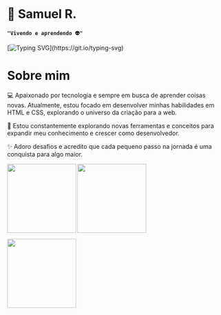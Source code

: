 # 👾 Samuel R.
**`"Vivendo e aprendendo 👽"`**

[![Typing SVG](https://readme-typing-svg.demolab.com?font=Monocraft&duration=3500&pause=200&color=A97CFFAE&width=450&height=150&lines=Ol%C3%A1%2C+eu+sou+o+Samuel!;Seja+Bem-vindo!)](https://git.io/typing-svg)

# Sobre mim
💻 Apaixonado por tecnologia e sempre em busca de aprender coisas novas. Atualmente, estou focado em desenvolver minhas habilidades em HTML e CSS, explorando o universo da criação para a web.

🌱 Estou constantemente explorando novas ferramentas e conceitos para expandir meu conhecimento e crescer como desenvolvedor.

✨ Adoro desafios e acredito que cada pequeno passo na jornada é uma conquista para algo maior.

<img
  align="left"
  height="160px"
  src="https://github-readme-stats.vercel.app/api?username=Samuel-devop&show_icons=true&theme=tokyonight&include_all_commits=true&locale=pt-br"/>

  <img
  align="center"
  height="160px"
  src="https://github-readme-stats.vercel.app/api/top-langs/?username=Samuel-devop&theme=tokyonight&include_all_commits=true&locale=pt-br"/>

<img
  align="center"
  height="160px"
  src="https://readme-typing-svg.demolab.com?font=Monocraft&duration=3500&pause=200&color=A97CFFAE&multiline=true&width=450&height=150&lines=Eu+te+amo%2C+Ayssa!;Meu+reposit%C3%B3rio+%C3%A9+simples%2C+mas+;o+meu+amor+por+voc%C3%AA+%C3%A9+complexo+%3C3."/> 




